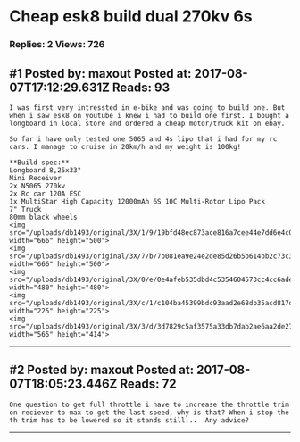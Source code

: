 # Cheap esk8 build dual 270kv 6s

### Replies: 2 Views: 726

## \#1 Posted by: maxout Posted at: 2017-08-07T17:12:29.631Z Reads: 93

```
I was first very intressted in e-bike and was going to build one. But when i saw esk8 on youtube i knew i had to build one first. I bought a longboard in local store and ordered a cheap motor/truck kit on ebay.

So far i have only tested one 5065 and 4s lipo that i had for my rc cars. I manage to cruise in 20km/h and my weight is 100kg!

**Build spec:**
Longboard 8,25x33"
Mini Receiver
2x N5065 270kv
2x Rc car 120A ESC
1x MultiStar High Capacity 12000mAh 6S 10C Multi-Rotor Lipo Pack 
7" Truck
80mm black wheels
<img src="/uploads/db1493/original/3X/1/9/19bfd48ec873ace816a7cee44e7dd6e4c04f3165.jpg" width="666" height="500">
<img src="/uploads/db1493/original/3X/7/b/7b081ea9e24e2de85d26b5b614bb2c73c340a81d.jpg" width="666" height="500">
<img src="/uploads/db1493/original/3X/0/e/0e4afeb535dbd4c5354604573cc4cc6ade8c3168.jpg" width="480" height="480">
<img src="/uploads/db1493/original/3X/c/1/c104ba45399bdc93aad2e68db35acd817d303558.jpg" width="225" height="225">
<img src="/uploads/db1493/original/3X/3/d/3d7829c5af3575a33db7dab2ae6aa2de27cfc9d1.jpg" width="565" height="414">
```

---
## \#2 Posted by: maxout Posted at: 2017-08-07T18:05:23.446Z Reads: 72

```
One question to get full throttle i have to increase the throttle trim on reciever to max to get the last speed, why is that? When i stop the th trim has to be lowered so it stands still...  Any advice?
```

---
